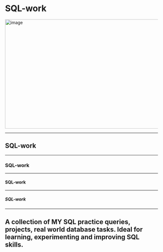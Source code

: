 # SQL-work
<img width="960" height="360" alt="image" src="https://github.com/user-attachments/assets/7920cd32-08c9-4440-ae59-dee7756e6200" />

----------
## SQL-work
----------
### SQL-work
----------
#### SQL-work
-----------
##### SQL-work
-----------
A collection of MY SQL practice queries, projects, real world database tasks. Ideal for learning, experimenting and improving SQL skills.
-----------
